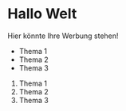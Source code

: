 # Hallo Welt

Hier könnte Ihre Werbung stehen!


- Thema 1
- Thema 2
- Thema 3

1. Thema 1
2. Thema 2
3. Thema 3

